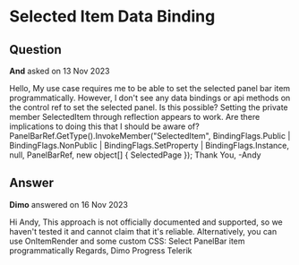 # Selected Item Data Binding

## Question

**And** asked on 13 Nov 2023

Hello, My use case requires me to be able to set the selected panel bar item programmatically. However, I don't see any data bindings or api methods on the control ref to set the selected panel. Is this possible? Setting the private member SelectedItem through reflection appears to work. Are there implications to doing this that I should be aware of? PanelBarRef.GetType().InvokeMember("SelectedItem", BindingFlags.Public | BindingFlags.NonPublic | BindingFlags.SetProperty | BindingFlags.Instance, null, PanelBarRef, new object[] { SelectedPage }); Thank You, -Andy

## Answer

**Dimo** answered on 16 Nov 2023

Hi Andy, This approach is not officially documented and supported, so we haven't tested it and cannot claim that it's reliable. Alternatively, you can use OnItemRender and some custom CSS: Select PanelBar item programmatically Regards, Dimo Progress Telerik

